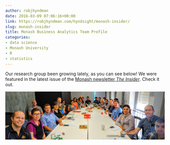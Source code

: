 ```yaml
---
author: robjhyndman
date: 2016-03-09 07:06:16+00:00
link: https://robjhyndman.com/hyndsight/monash-insider/
slug: monash-insider
title: Monash Business Analytics Team Profile
categories:
- data science
- Monash University
- R
- statistics
---
```


Our research group been growing lately, as you can see below! We were featured in the latest issue of the [Monash newsletter _The Insider_](https://monash.edu/news/show/team-profile-monash-business-analytics-team). Check it out.

[![numbat](/files/numbat.png)](/files/numbat.png)

